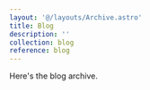 ```yaml
---
layout: '@/layouts/Archive.astro'
title: Blog
description: ''
collection: blog
reference: blog
---
```

Here's the blog archive.